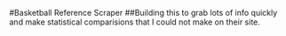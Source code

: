 #Basketball Reference Scraper
##Building this to grab lots of info quickly and make statistical comparisions that I could not make on their site. 